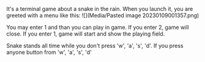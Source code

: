 It's a terminal game about a snake in the rain. When you launch it, you are greeted with a menu like this:
![](Media/Pasted image 20230109001357.png)

You may enter 1 and than you can play in game. If you enter 2, game will close.  If you enter 1, game will start and show the playing field.

Snake stands all time while you don't press 'w', 'a', 's', 'd'. If you press anyone button from 'w', 'a', 's', 'd' 
